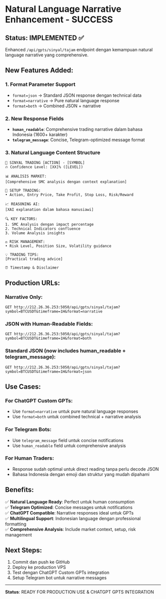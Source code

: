 # Natural Language Narrative Enhancement - SUCCESS

## Status: IMPLEMENTED ✅

Enhanced `/api/gpts/sinyal/tajam` endpoint dengan kemampuan natural language narrative yang comprehensive.

## New Features Added:

### 1. Format Parameter Support
- `format=json` → Standard JSON response dengan technical data
- `format=narrative` → Pure natural language response
- `format=both` → Combined JSON + narrative

### 2. New Response Fields
- **`human_readable`**: Comprehensive trading narrative dalam bahasa Indonesia (1600+ karakter)
- **`telegram_message`**: Concise, Telegram-optimized message format

### 3. Natural Language Content Structure
```
🚀 SINYAL TRADING [ACTION] - [SYMBOL]
🔥 Confidence Level: [XX]% ([LEVEL])

📊 ANALISIS MARKET:
[Comprehensive SMC analysis dengan context explanation]

🎯 SETUP TRADING:
• Action, Entry Price, Take Profit, Stop Loss, Risk/Reward

📈 REASONING AI:
[XAI explanation dalam bahasa manusiawi]

🔍 KEY FACTORS:
1. SMC Analysis dengan impact percentage
2. Technical Indicators confluence
3. Volume Analysis insights

⚖️ RISK MANAGEMENT:
• Risk Level, Position Size, Volatility guidance

💡 TRADING TIPS:
[Practical trading advice]

⏰ Timestamp & Disclaimer
```

## Production URLs:

### Narrative Only:
```
GET http://212.26.36.253:5050/api/gpts/sinyal/tajam?symbol=BTCUSDT&timeframe=1H&format=narrative
```

### JSON with Human-Readable Fields:
```
GET http://212.26.36.253:5050/api/gpts/sinyal/tajam?symbol=BTCUSDT&timeframe=1H&format=both
```

### Standard JSON (now includes human_readable + telegram_message):
```
GET http://212.26.36.253:5050/api/gpts/sinyal/tajam?symbol=BTCUSDT&timeframe=1H&format=json
```

## Use Cases:

### For ChatGPT Custom GPTs:
- Use `format=narrative` untuk pure natural language responses
- Use `format=both` untuk combined technical + narrative analysis

### For Telegram Bots:
- Use `telegram_message` field untuk concise notifications
- Use `human_readable` field untuk comprehensive analysis

### For Human Traders:
- Response sudah optimal untuk direct reading tanpa perlu decode JSON
- Bahasa Indonesia dengan emoji dan struktur yang mudah dipahami

## Benefits:
✅ **Natural Language Ready**: Perfect untuk human consumption  
✅ **Telegram Optimized**: Concise messages untuk notifications  
✅ **ChatGPT Compatible**: Narrative responses ideal untuk GPTs  
✅ **Multilingual Support**: Indonesian language dengan professional formatting  
✅ **Comprehensive Analysis**: Include market context, setup, risk management  

## Next Steps:
1. Commit dan push ke GitHub
2. Deploy ke production VPS 
3. Test dengan ChatGPT Custom GPTs integration
4. Setup Telegram bot untuk narrative messages

---
**Status**: READY FOR PRODUCTION USE & CHATGPT GPTS INTEGRATION